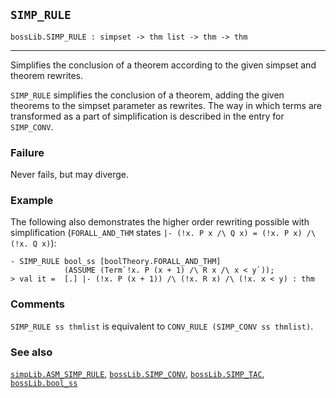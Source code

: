 ## `SIMP_RULE`

``` hol4
bossLib.SIMP_RULE : simpset -> thm list -> thm -> thm
```

------------------------------------------------------------------------

Simplifies the conclusion of a theorem according to the given simpset
and theorem rewrites.

`SIMP_RULE` simplifies the conclusion of a theorem, adding the given
theorems to the simpset parameter as rewrites. The way in which terms
are transformed as a part of simplification is described in the entry
for `SIMP_CONV`.

### Failure

Never fails, but may diverge.

### Example

The following also demonstrates the higher order rewriting possible with
simplification (`FORALL_AND_THM` states
`|- (!x. P x /\ Q x) = (!x. P x) /\ (!x. Q x)`):

``` hol4
- SIMP_RULE bool_ss [boolTheory.FORALL_AND_THM]
            (ASSUME (Term`!x. P (x + 1) /\ R x /\ x < y`));
> val it =  [.] |- (!x. P (x + 1)) /\ (!x. R x) /\ (!x. x < y) : thm
```

### Comments

`SIMP_RULE ss thmlist` is equivalent to
`CONV_RULE (SIMP_CONV ss thmlist)`.

### See also

[`simpLib.ASM_SIMP_RULE`](#simpLib.ASM_SIMP_RULE),
[`bossLib.SIMP_CONV`](#bossLib.SIMP_CONV),
[`bossLib.SIMP_TAC`](#bossLib.SIMP_TAC),
[`bossLib.bool_ss`](#bossLib.bool_ss)
